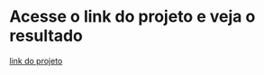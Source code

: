 # Acesse o link do projeto e veja o resultado

[link do projeto](https://mathzinxss.github.io/myWorks/myProjects/projetos/projeto/loja%20virtual/)
